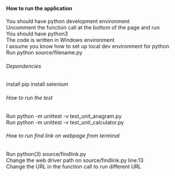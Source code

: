 #### How to run the application

You should have python development environment\
Uncomment the function call at the bottom of the page and run\
You should have python3\
The code is written in Windows environment \
I assume you know how to set up local dev environment for python \
Run python source/filename.py

###### Dependencies

install pip install selenium

###### How to run the test

Run python -m unittest -v test_unit_anagram.py\
Run python -m unittest -v test_unit_calculator.py

###### How to run find link on webpage from terminal

Run python(3) source/findlink.py\
Change the web driver path on source/findlink.py line:13\
Change the URL in the function call to run different URL
